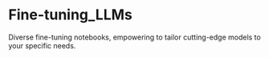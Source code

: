 # Fine-tuning_LLMs
Diverse fine-tuning notebooks, empowering to tailor cutting-edge models to your specific needs.
